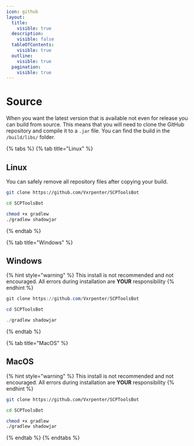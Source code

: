 ```yaml
---
icon: github
layout:
  title:
    visible: true
  description:
    visible: false
  tableOfContents:
    visible: true
  outline:
    visible: true
  pagination:
    visible: true
---
```


# Source

When you want the latest version that is available not even for release you can build from source. This means that you will need to clone the GitHub repository and compile it to a `.jar` file. You can find the build in the `/build/libs/` folder.

{% tabs %}
{% tab title="Linux" %}
## Linux

You can safely remove all repository files after copying your build.

```sh
git clone https://github.com/Vxrpenter/SCPToolsBot

cd SCPToolsBot

chmod +x gradlew
./gradlew shadowjar
```
{% endtab %}

{% tab title="Windows" %}
## Windows

{% hint style="warning" %}
This install is not recommended and not encouraged. All errors during installation are **YOUR** responsibility
{% endhint %}

```powershell
git clone https://github.com/Vxrpenter/SCPToolsBot

cd SCPToolsBot

./gradlew shadowjar
```
{% endtab %}

{% tab title="MacOS" %}
## MacOS

{% hint style="warning" %}
This install is not recommended and not encouraged. All errors during installation are **YOUR** responsibility
{% endhint %}

```sh
git clone https://github.com/Vxrpenter/SCPToolsBot

cd SCPToolsBot

chmod +x gradlew
./gradlew shadowjar
```
{% endtab %}
{% endtabs %}

